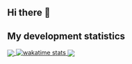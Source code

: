 ## Hi there 👋


## My development statistics


<a href="https://github-readme-stats.vercel.app/api/top-langs/?username=IslemHaroun&layout=compact">
  <img align="center" src="https://github-readme-stats.vercel.app/api/top-langs/?username=IslemHaroun&layout=compact"/>
</a>
<!-- WAKATIME STATS -->


<a href="https://wakatime.com/@544b01f8-601b-452f-ac06-efb631ed5e48">
  <img src="https://wakatime.com/badge/user/544b01f8-601b-452f-ac06-efb631ed5e48.svg" alt="wakatime stats"/>
</a>


<a href="https://github-readme-stats.vercel.app/api?username=IslemHaroun&show_icons=true&hide_title=true&count_private=true&hide=prs&theme=radical">
  <img align="center" src="https://github-readme-stats.vercel.app/api?username=IslemHaroun&show_icons=true&hide_title=true&count_private=true&hide=prs&theme=radical"/>
</a>
